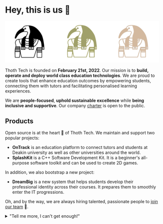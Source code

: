 # Hey, this is us :wave:

![Thoth Tech banner](thothtech_banner.png)

Thoth Tech is founded on **February 21st, 2022**. Our mission is to **build, operate and deploy
world class education technologies**. We are proud to create tools that enhance education outcomes
by empowering students, connecting them with tutors and facilitating personalised learning
experiences.

We are **people-focused**, **uphold sustainable excellence** while **being inclusive and
supportive**. Our company [charter] is open to the public.

## Products

Open source is at the heart 💜 of Thoth Tech. We maintain and support two popular projects:

- **OnTrack** is an education platform to connect tutors and students at Deakin university as well
  as other universities around the world.
- **SplashKit** is a C++ Software Development Kit. It is a beginner's all-purpose software toolkit
  and can be used to create 2D games.

In addition, we also bootstrap a new project:

- **DreamBig** is a new system that helps students develop their professional identity across their
  courses. It prepares them to smoothly enter the IT progressions.

Oh, and by the way, we are always hiring talented, passionate people to [join our team] 🙌.

<details>

<summary>"Tell me more, I can't get enough!"</summary>

<br>
<ul>
<li>Thoth Tech uses mighty open source technologies like <a href="https://github.com/rails">Ruby on Rails</a>, <a href="https://github.com/microsoft/TypeScript">TypeScript</a>, and <a href="https://github.com/angular/angular">Angular</a>
and among others.</li>
<li>The three open source projects Thoth Tech members have most contributed 👩‍💻 to are:
<ul>
<li><a href="https://github.com/thoth-tech/doubtfire-api">OnTrack API</a></li>
<li><a href="https://github.com/thoth-tech/doubtfire-web">OnTrack Web</a></li>
<li><a href="https://github.com/thoth-tech/splashkit-core">SplashKit</a></li>
</ul>
</li>
<li>By the way, our <a href="https://github.com/thoth-tech/handbook">handbook</a> 🤓 is also open sourced</li>

</details>

[charter]: https://github.com/thoth-tech/handbook/blob/main/docs/company/charter.md
[join our team]: https://github.com/thoth-tech/handbook/blob/main/docs/marketing/pitch.md
